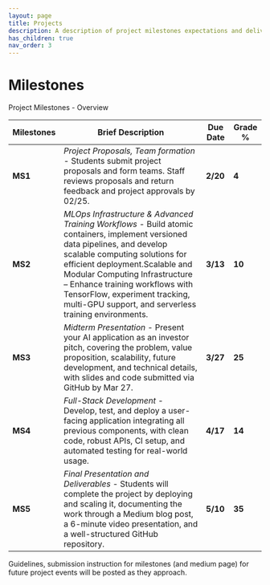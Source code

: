 ```yaml
---
layout: page
title: Projects  
description: A description of project milestones expectations and deliverables.
has_children: true
nav_order: 3
---
```


# Milestones 

Project Milestones - Overview

| **Milestones** | **Brief Description**                                        | **Due Date** | **Grade %** |
| -------------- | ------------------------------------------------------------ | ------------ | ----------- |
| **MS1**        | *Project Proposals, Team formation -*  Students submit project proposals and form teams. Staff reviews proposals and return feedback and project approvals by 02/25. | **2/20**    | **4**       |
| **MS2**        | *MLOps Infrastructure & Advanced Training Workflows -* Build atomic containers, implement versioned data pipelines, and develop scalable computing solutions for efficient deployment.Scalable and Modular Computing Infrastructure – Enhance training workflows with TensorFlow, experiment tracking, multi-GPU support, and serverless training environments. | **3/13**    | **10**      |
| **MS3**        | *Midterm Presentation* - Present your AI application as an investor pitch, covering the problem, value proposition, scalability, future development, and technical details, with slides and code submitted via GitHub by Mar 27. | **3/27**    | **25**      |
| **MS4**        | *Full-Stack Development -*  Develop, test, and deploy a user-facing application integrating all previous components, with clean code, robust APIs, CI setup, and automated testing for real-world usage. | **4/17**    | **14**      |
| **MS5**        | *Final Presentation and Deliverables* - Students will complete the project by deploying and scaling it, documenting the work through a Medium blog post, a 6-minute video presentation, and a well-structured GitHub repository.   | **5/10**    | **35**      |


Guidelines, submission instruction for milestones (and medium page) for future project events will be posted as they approach.
